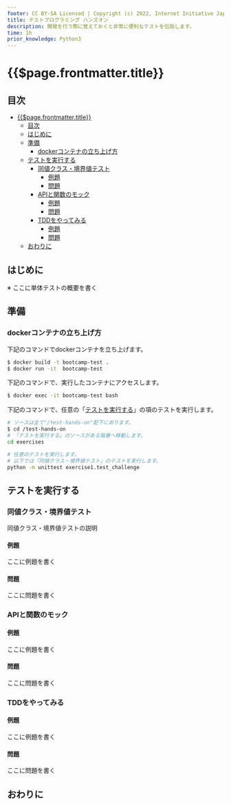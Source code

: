 ```yaml
---
footer: CC BY-SA Licensed | Copyright (c) 2022, Internet Initiative Japan Inc.
title: テストプログラミング ハンズオン
description: 開発を行う際に覚えておくと非常に便利なテストを伝授します。
time: 1h
prior_knowledge: Python3
---
```


<header-table/>

# {{$page.frontmatter.title}}

## 目次
- [{{$page.frontmatter.title}}](#pagefrontmattertitle)
  - [目次](#目次)
  - [はじめに](#はじめに)
  - [準備](#準備)
    - [dockerコンテナの立ち上げ方](#dockerコンテナの立ち上げ方)
  - [テストを実行する](#テストを実行する)
    - [同値クラス・境界値テスト](#同値クラス境界値テスト)
      - [例題](#例題)
      - [問題](#問題)
    - [APIと関数のモック](#apiと関数のモック)
      - [例題](#例題-1)
      - [問題](#問題-1)
    - [TDDをやってみる](#tddをやってみる)
      - [例題](#例題-2)
      - [問題](#問題-2)
  - [おわりに](#おわりに)

## はじめに
※ ここに単体テストの概要を書く

## 準備

### dockerコンテナの立ち上げ方

下記のコマンドでdockerコンテナを立ち上げます。

```bash
$ docker build -t bootcamp-test .
$ docker run -it  bootcamp-test
```

下記のコマンドで、実行したコンテナにアクセスします。

```bash
$ docker exec -it bootcamp-test bash
```

下記のコマンドで、任意の「[テストを実行する](#テストを実行する)」の項のテストを実行します。
```bash
# ソースは全て"/test-hands-on"配下にあります。
$ cd /test-hands-on
# 「テストを実行する」のソースがある階層へ移動します。
cd exercises

# 任意のテストを実行します。
# 以下では「同値クラス・境界値テスト」のテストを実行します。
python -m unittest exercise1.test_challenge
```

## テストを実行する

### 同値クラス・境界値テスト
同値クラス・境界値テストの説明

#### 例題
ここに例題を書く

#### 問題
ここに問題を書く


### APIと関数のモック


#### 例題
ここに例題を書く

#### 問題
ここに問題を書く


### TDDをやってみる

#### 例題
ここに例題を書く

#### 問題
ここに問題を書く

## おわりに

<credit-footer/>
